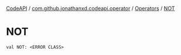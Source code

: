 [CodeAPI](../../index.md) / [com.github.jonathanxd.codeapi.operator](../index.md) / [Operators](index.md) / [NOT](.)

# NOT

`val NOT: <ERROR CLASS>`